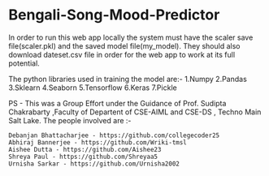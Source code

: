 # Bengali-Song-Mood-Predictor
In order to run this web app locally the system must have the scaler save file(scaler.pkl) and the saved model file(my_model). They should also download dateset.csv file in order for the web app to work at its full potential.

The python libraries used in training the model are:-
1.Numpy
2.Pandas
3.Sklearn
4.Seaborn
5.Tensorflow
6.Keras
7.Pickle

PS - This was a Group Effort under the Guidance of Prof. Sudipta Chakrabarty ,Faculty of Departent of CSE-AIML and CSE-DS , Techno Main Salt Lake.
The people involved are :-

	Debanjan Bhattacharjee - https://github.com/collegecoder25
	Abhiraj Bannerjee - https://github.com/Wriki-tmsl
	Aishee Dutta - https://github.com/Aishee23
	Shreya Paul - https://github.com/Shreyaa5
	Urnisha Sarkar - https://github.com/Urnisha2002
